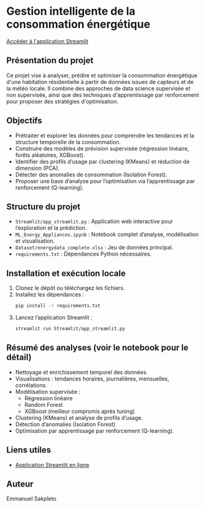 # Gestion intelligente de la consommation énergétique

[Accéder à l'application Streamlit](https://emmanuelsakpleto.streamlit.app/)

## Présentation du projet

Ce projet vise à analyser, prédire et optimiser la consommation énergétique d'une habitation résidentielle à partir de données issues de capteurs et de la météo locale. Il combine des approches de data science supervisée et non supervisée, ainsi que des techniques d'apprentissage par renforcement pour proposer des stratégies d'optimisation.

## Objectifs
- Prétraiter et explorer les données pour comprendre les tendances et la structure temporelle de la consommation.
- Construire des modèles de prévision supervisée (régression linéaire, forêts aléatoires, XGBoost).
- Identifier des profils d’usage par clustering (KMeans) et réduction de dimension (PCA).
- Détecter des anomalies de consommation (Isolation Forest).
- Proposer une base d’analyse pour l’optimisation via l’apprentissage par renforcement (Q-learning).

## Structure du projet
- `Streamlit/app_streamlit.py` : Application web interactive pour l’exploration et la prédiction.
- `ML_Energy_Appliances.ipynb` : Notebook complet d’analyse, modélisation et visualisation.
- `Dataset/energydata_complete.xlsx` : Jeu de données principal.
- `requirements.txt` : Dépendances Python nécessaires.

## Installation et exécution locale
1. Clonez le dépôt ou téléchargez les fichiers.
2. Installez les dépendances :
   ```sh
   pip install -r requirements.txt
   ```
3. Lancez l’application Streamlit :
   ```sh
   streamlit run Streamlit/app_streamlit.py
   ```

## Résumé des analyses (voir le notebook pour le détail)
- Nettoyage et enrichissement temporel des données.
- Visualisations : tendances horaires, journalières, mensuelles, corrélations.
- Modélisation supervisée :
  - Régression linéaire
  - Random Forest
  - XGBoost (meilleur compromis après tuning)
- Clustering (KMeans) et analyse de profils d’usage.
- Détection d’anomalies (Isolation Forest).
- Optimisation par apprentissage par renforcement (Q-learning).

## Liens utiles
- [Application Streamlit en ligne](https://emmanuelsakpleto.streamlit.app/)

## Auteur
Emmanuel Sakpleto
